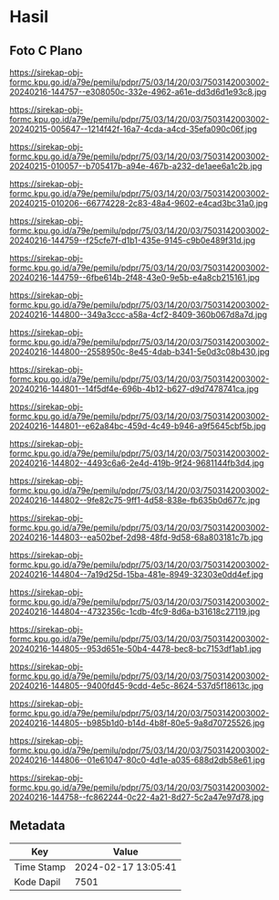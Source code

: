 # Hasil

## Foto C Plano

https://sirekap-obj-formc.kpu.go.id/a79e/pemilu/pdpr/75/03/14/20/03/7503142003002-20240216-144757--e308050c-332e-4962-a61e-dd3d6d1e93c8.jpg

https://sirekap-obj-formc.kpu.go.id/a79e/pemilu/pdpr/75/03/14/20/03/7503142003002-20240215-005647--1214f42f-16a7-4cda-a4cd-35efa090c06f.jpg

https://sirekap-obj-formc.kpu.go.id/a79e/pemilu/pdpr/75/03/14/20/03/7503142003002-20240215-010057--b705417b-a94e-467b-a232-de1aee6a1c2b.jpg

https://sirekap-obj-formc.kpu.go.id/a79e/pemilu/pdpr/75/03/14/20/03/7503142003002-20240215-010206--66774228-2c83-48a4-9602-e4cad3bc31a0.jpg

https://sirekap-obj-formc.kpu.go.id/a79e/pemilu/pdpr/75/03/14/20/03/7503142003002-20240216-144759--f25cfe7f-d1b1-435e-9145-c9b0e489f31d.jpg

https://sirekap-obj-formc.kpu.go.id/a79e/pemilu/pdpr/75/03/14/20/03/7503142003002-20240216-144759--6fbe614b-2f48-43e0-9e5b-e4a8cb215161.jpg

https://sirekap-obj-formc.kpu.go.id/a79e/pemilu/pdpr/75/03/14/20/03/7503142003002-20240216-144800--349a3ccc-a58a-4cf2-8409-360b067d8a7d.jpg

https://sirekap-obj-formc.kpu.go.id/a79e/pemilu/pdpr/75/03/14/20/03/7503142003002-20240216-144800--2558950c-8e45-4dab-b341-5e0d3c08b430.jpg

https://sirekap-obj-formc.kpu.go.id/a79e/pemilu/pdpr/75/03/14/20/03/7503142003002-20240216-144801--14f5df4e-696b-4b12-b627-d9d7478741ca.jpg

https://sirekap-obj-formc.kpu.go.id/a79e/pemilu/pdpr/75/03/14/20/03/7503142003002-20240216-144801--e62a84bc-459d-4c49-b946-a9f5645cbf5b.jpg

https://sirekap-obj-formc.kpu.go.id/a79e/pemilu/pdpr/75/03/14/20/03/7503142003002-20240216-144802--4493c6a6-2e4d-419b-9f24-9681144fb3d4.jpg

https://sirekap-obj-formc.kpu.go.id/a79e/pemilu/pdpr/75/03/14/20/03/7503142003002-20240216-144802--9fe82c75-9ff1-4d58-838e-fb635b0d677c.jpg

https://sirekap-obj-formc.kpu.go.id/a79e/pemilu/pdpr/75/03/14/20/03/7503142003002-20240216-144803--ea502bef-2d98-48fd-9d58-68a803181c7b.jpg

https://sirekap-obj-formc.kpu.go.id/a79e/pemilu/pdpr/75/03/14/20/03/7503142003002-20240216-144804--7a19d25d-15ba-481e-8949-32303e0dd4ef.jpg

https://sirekap-obj-formc.kpu.go.id/a79e/pemilu/pdpr/75/03/14/20/03/7503142003002-20240216-144804--4732356c-1cdb-4fc9-8d6a-b31618c27119.jpg

https://sirekap-obj-formc.kpu.go.id/a79e/pemilu/pdpr/75/03/14/20/03/7503142003002-20240216-144805--953d651e-50b4-4478-bec8-bc7153df1ab1.jpg

https://sirekap-obj-formc.kpu.go.id/a79e/pemilu/pdpr/75/03/14/20/03/7503142003002-20240216-144805--9400fd45-9cdd-4e5c-8624-537d5f18613c.jpg

https://sirekap-obj-formc.kpu.go.id/a79e/pemilu/pdpr/75/03/14/20/03/7503142003002-20240216-144805--b985b1d0-b14d-4b8f-80e5-9a8d70725526.jpg

https://sirekap-obj-formc.kpu.go.id/a79e/pemilu/pdpr/75/03/14/20/03/7503142003002-20240216-144806--01e61047-80c0-4d1e-a035-688d2db58e61.jpg

https://sirekap-obj-formc.kpu.go.id/a79e/pemilu/pdpr/75/03/14/20/03/7503142003002-20240216-144758--fc862244-0c22-4a21-8d27-5c2a47e97d78.jpg


## Metadata

| Key        | Value               |
| ---------- | ------------------- |
| Time Stamp | 2024-02-17 13:05:41 |
| Kode Dapil | 7501                |



